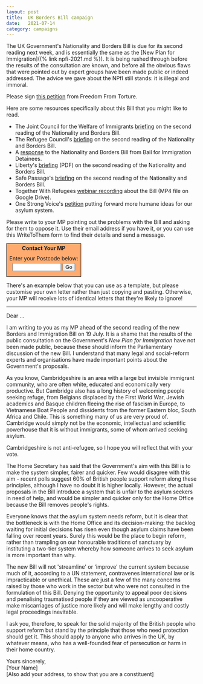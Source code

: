 ```yaml
---
layout: post
title:  UK Borders Bill campaign
date:   2021-07-14
category: campaigns
---
```


The UK Government's Nationality and Borders Bill is due for its second reading next week, and is essentially the same as the [New Plan for Immigration]({% link npfi-2021.md %}). It is being rushed through before the results of the consultation are known, and before all the obvious flaws that were pointed out by expert groups have been made public or indeed addressed. The advice we gave about the NPfI still stands: it is illegal and immoral.

Please sign [this petition](https://action.freedomfromtorture.org/tell-priti-patel-refugees-welcome-petition) from Freedom From Torture.

Here are some resources specifically about this Bill that you might like to read.

- The Joint Council for the Welfare of Immigrants [briefing](https://www.jcwi.org.uk/nationality-and-borders-bill-second-reading-briefing) on the second reading of the Nationality and Borders Bill.
- The Refugee Council's [briefing](https://www.refugeecouncil.org.uk/information/resources/nationality-and-borders-bill-second-reading-refugee-council-briefing/) on the second reading of the Nationality and Borders Bill.
- A [response](https://www.biduk.org/articles/850-bid-s-response-to-the-nationality-and-borders-bill) to the Nationality and Borders Bill from Bail for Immigration Detainees.
- Liberty's [briefing](https://www.libertyhumanrights.org.uk/wp-content/uploads/2019/02/Libertys-second-reading-briefing-on-the-Nationality-and-Borders-Bill.pdf) (PDF) on the second reading of the Nationality and Borders Bill.
- Safe Passage's [briefing](https://drive.google.com/file/d/1iqlPEHKz-WEy2sAf9y50RwVTCYZ4JQ8X/view) on the second reading of the Nationality and Borders Bill.
- Together With Refugees [webinar recording](https://drive.google.com/file/d/1AODOjRwFQkIyLc7YaqUZAuKxEgvu-GVi/view?usp=sharing) about the Bill (MP4 file on Google Drive).
- One Strong Voice's [petition](https://www.onestrongvoice.org.uk/petition.html) putting forward more humane ideas for our asylum system.

Please write to your MP pointing out the problems with the Bill and asking for them to oppose it. Use their email address if you have it, or you can use this WriteToThem form to find their details and send a message.

<!-- WriteToThem conventional box, start -->
<div style="padding:0; border:1px solid #101820; width:14em; margin: 0;
           background-color:#FFAB70;">
   <form method="get" action="https://www.writetothem.com/" style="text-align:center">
       <div style="background-color:#FFAB70;padding:3px; color:#101820;">
               <strong>Contact Your MP</strong>
       </div>
       <div style="margin:0.5em; color:#101820; background-color: #FFAB70;">
           <div style="margin-bottom:0.25em;">Enter your Postcode below:</div>
           <input type="text" name="pc" size="13">
           <input type="hidden" name="a" value="westminstermp">
           <input type="submit" value="Go">
       </div>
   </form>
</div>
<!-- WriteToThem conventional box, end-->

There's an example below that you can use as a template, but please customise your own letter rather than just copying and pasting. Otherwise, your MP will receive lots of identical letters that they're likely to ignore!

---

Dear …

I am writing to you as my MP ahead of the second reading of the new Borders and Immigration Bill on 19 July. It is a shame that the results of the public consultation on the Government's *New Plan for Immigration* have not been made public, because these should inform the Parliamentary discussion of the new Bill. I understand that many legal and social-reform experts and organisations have made important points about the Government's proposals.

As you know, Cambridgeshire is an area with a large but invisible immigrant community, who are often white, educated and economically very productive. But Cambridge also has a long history of welcoming people seeking refuge, from Belgians displaced by the First World War, Jewish academics and Basque children fleeing the rise of fascism in Europe, to Vietnamese Boat People and dissidents from the former Eastern bloc, South Africa and Chile. This is something many of us are very proud of. Cambridge would simply not be the economic, intellectual and scientific powerhouse that it is without immigrants, some of whom arrived seeking asylum.

Cambridgeshire is not anti-refugee, so I hope you will reflect that with your vote.

The Home Secretary has said that the Government's aim with this Bill is to make the system simpler, fairer and quicker. Few would disagree with this aim - recent polls suggest 60% of British people support reform along these principles, although I have no doubt it is higher locally. However, the actual proposals in the Bill introduce a system that is unfair to the asylum seekers in need of help, and would be simpler and quicker only for the Home Office because the Bill removes people's rights.

Everyone knows that the asylum system needs reform, but it is clear that the bottleneck is with the Home Office and its decision-making: the backlog waiting for initial decisions has risen even though asylum claims have been falling over recent years. Surely this would be the place to begin reform, rather than trampling on our honourable traditions of sanctuary by instituting a two-tier system whereby how someone arrives to seek asylum is more important than why.

The new Bill will not 'streamline' or 'improve' the current system because much of it, according to a UN statement, contravenes international law or is impracticable or unethical. These are just a few of the many concerns raised by those who work in the sector but who were not consulted in the formulation of this Bill. Denying the opportunity to appeal poor decisions and penalising traumatised people if they are viewed as uncooperative make miscarriages of justice more likely and will make lengthy and costly legal proceedings inevitable.

I ask you, therefore, to speak for the solid majority of the British people who support reform but stand by the principle that those who need protection should get it. This should apply to anyone who arrives in the UK, by whatever means, who has a well-founded fear of persecution or harm in their home country.

Yours sincerely,<br>
[Your Name]<br>
[Also add your address, to show that you are a constituent]
